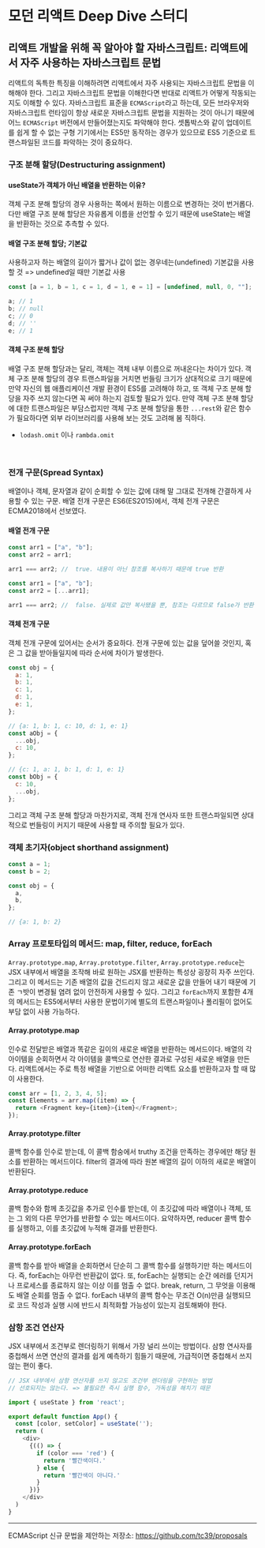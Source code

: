 # 모던 리액트 Deep Dive 스터디

## 리액트 개발을 위해 꼭 알아야 할 자바스크립트: 리액트에서 자주 사용하는 자바스크립트 문법

리액트의 독특한 특징을 이해하려면 리액트에서 자주 사용되는 자바스크립트 문법을 이해해야 한다. 그리고 자바스크립트 문법을 이해한다면 반대로 리액트가 어떻게 작동되는지도 이해할 수 있다. 자바스크립트 표준을 `ECMAScript`라고 하는데, 모든 브라우저와 자바스크립트 런타임이 항상 새로운 자바스크립트 문법을 지원하는 것이 아니기 때문에 어느 `ECMAScript` 버전에서 만들어졌는지도 파악해야 한다. 셋톱박스와 같이 업데이트를 쉽게 할 수 없는 구형 기기에서는 ES5만 동작하는 경우가 있으므로 ES5 기준으로 트랜스파일된 코드를 파악하는 것이 중요하다.

### 구조 분해 할당(Destructuring assignment)

#### useState가 객체가 아닌 배열을 반환하는 이유?

객체 구조 분해 할당의 경우 사용하는 쪽에서 원하는 이름으로 변경하는 것이 번거롭다. 다만 배열 구조 분해 할당은 자유롭게 이름을 선언할 수 있기 때문에 useState는 배열을 반환하는 것으로 추측할 수 있다.

#### 배열 구조 분해 할당; 기본값

사용하고자 하는 배열의 길이가 짧거나 값이 없는 경우네는(undefined) 기본값을 사용할 것
=> undefined일 때만 기본값 사용

```js
const [a = 1, b = 1, c = 1, d = 1, e = 1] = [undefined, null, 0, ""];

a; // 1
b; // null
c; // 0
d; // ''
e; // 1
```

#### 객체 구조 분해 할당

배열 구조 분해 할당과는 달리, 객체는 객체 내부 이름으로 꺼내온다는 차이가 있다. 객체 구조 분해 할당의 경우 트랜스파일을 거치면 번들링 크기가 상대적으로 크기 때문에 만약 자신의 웹 애플리케이션 개발 환경이 ES5를 고려해야 하고, 또 객체 구조 분해 할당을 자주 쓰지 않는다면 꼭 써야 하는지 검토할 필요가 있다. 만약 객체 구조 분해 할당에 대한 트랜스파일은 부담스럽지만 객체 구조 분해 할당을 통한 `...rest`와 같은 함수가 필요하다면 외부 라이브러리를 사용해 보는 것도 고려해 봄 직하다.

- `lodash.omit` 이나 `rambda.omit`

<br/>

### 전개 구문(Spread Syntax)

배열이나 객체, 문자열과 같이 순회할 수 있는 값에 대해 말 그대로 전개해 간결하게 사용할 수 있는 구문. 배열 전개 구문은 ES6(ES2015)에서, 객체 전개 구문은 ECMA2018에서 선보였다.

#### 배열 전개 구문

```js
const arr1 = ["a", "b"];
const arr2 = arr1;

arr1 === arr2; //  true. 내용이 아닌 참조를 복사하기 때문에 true 반환

const arr1 = ["a", "b"];
const arr2 = [...arr1];

arr1 === arr2; //  false. 실제로 값만 복사됐을 뿐, 참조는 다르므로 false가 반환
```

#### 객체 전개 구문

객체 전개 구문에 있어서는 순서가 중요하다. 전개 구문에 있는 값을 덮어쓸 것인지, 혹은 그 값을 받아들일지에 따라 순서에 차이가 발생한다.

```js
const obj = {
  a: 1,
  b: 1,
  c: 1,
  d: 1,
  e: 1,
};

// {a: 1, b: 1, c: 10, d: 1, e: 1}
const aObj = {
  ...obj,
  c: 10,
};

// {c: 1, a: 1, b: 1, d: 1, e: 1}
const bObj = {
  c: 10,
  ...obj,
};
```

그리고 객체 구조 분해 할당과 마찬가지로, 객체 전개 연사자 또한 트랜스파일되면 상대적으로 번들링이 커지기 때문에 사용할 때 주의할 필요가 있다.

### 객체 초기자(object shorthand assignment)

```js
const a = 1;
const b = 2;

const obj = {
  a,
  b,
};

// {a: 1, b: 2}
```

### Array 프로토타입의 메서드: map, filter, reduce, forEach

`Array.prototype.map`, `Array.prototype.filter`, `Array.prototype.reduce`는 JSX 내부에서 배열을 조작해 바로 원하는 JSX를 반환하는 특성상 굉장히 자주 쓰인다. 그리고 이 메서드는 기존 배열의 값을 건드리지 않고 새로운 값을 만들어 내기 때문에 기존 ㄱ밧이 변경될 염려 없이 안전하게 사용할 수 있다. 그리고 `forEach`까지 포함한 4개의 메서드는 ES5에서부터 사용한 문법이기에 별도의 트랜스파일이나 폴리필이 없어도 부담 없이 사용 가능하다.

#### Array.prototype.map

인수로 전달받은 배열과 똑같은 길이의 새로운 배열을 반환하는 메서드이다. 배열의 각 아이템을 순회하면서 각 아이템을 콜백으로 연산한 결과로 구성된 새로운 배열을 만든다. 리액트에서는 주로 특정 배열을 기반으로 어떠한 리액트 요소를 반환하고자 할 때 많이 사용한다.

```js
const arr = [1, 2, 3, 4, 5];
const Elements = arr.map((item) => {
  return <Fragment key={item}>{item}</Fragment>;
});
```

#### Array.prototype.filter

콜백 함수를 인수로 받는데, 이 콜백 함숭에서 truthy 조건을 만족하는 경우에만 해당 원소를 반환하는 메서드이다. filter의 결과에 따라 원본 배열의 길이 이하의 새로운 배열이 반환된다.

#### Array.prototype.reduce

콜백 함수와 함께 초깃값을 추가로 인수를 받는데, 이 초깃값에 따라 배열이나 객체, 또는 그 외의 다른 무언가를 반환할 수 있는 메서드이다. 요약하자면, reducer 콜백 함수를 실행하고, 이를 초깃값에 누적해 결과를 반환한다.

#### Array.prototype.forEach

콜백 함수를 받아 배열을 순회하면서 단순히 그 콜백 함수를 실행하기만 하는 메서드이다. 즉, forEach는 아무런 반환값이 없다. 또, forEach는 실행되는 순간 에러를 던지거나 프로세스를 종료하지 않는 이상 이를 멈출 수 없다. break, return, 그 무엇을 이용해도 배열 순회를 멈출 수 없다. forEach 내부의 콜백 함수는 무조건 O(n)만큼 실행되므로 코드 작성과 실행 시에 반드시 최적화할 가능성이 있는지 검토해봐야 한다.

### 삼항 조건 연산자

JSX 내부에서 조건부로 렌더링하기 위해서 가장 널리 쓰이는 방법이다. 삼항 연사자를 중첩해서 쓰면 연산의 결과를 쉽게 예측하기 힘들기 때문에, 가급적이면 중첩해서 쓰지 않는 편이 좋다.

```js
// JSX 내부에서 삼항 연산자를 쓰지 않고도 조건부 렌더링을 구현하는 방법
// 선호되지는 않는다. => 불필요한 즉시 실행 함수, 가독성을 해치기 때문

import { useState } from 'react';

export default function App() {
  const [color, setColor] = useState('');
  return (
    <div>
      {(() => {
        if (color === 'red') {
          return '빨간색이다.'
        } else {
          return '빨간색이 아니다.'
        }
      })}
    </div>
  )
}
```

<hr />

ECMAScript 신규 문법을 제안하는 저장소: https://github.com/tc39/proposals
